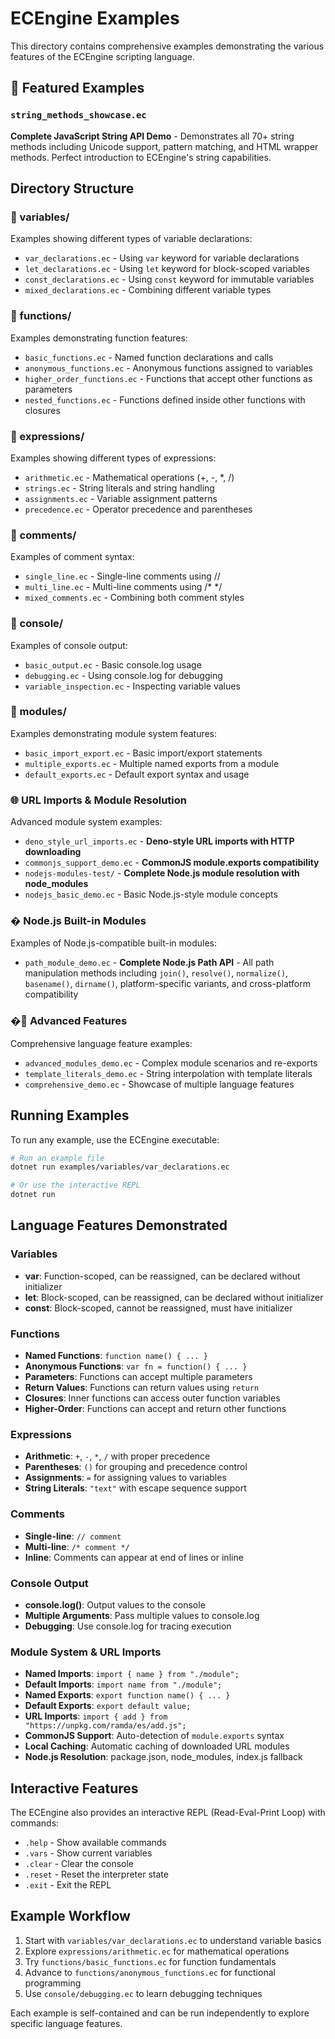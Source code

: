 # ECEngine Examples

This directory contains comprehensive examples demonstrating the various features of the ECEngine scripting language.

## 🌟 Featured Examples

### `string_methods_showcase.ec` 
**Complete JavaScript String API Demo** - Demonstrates all 70+ string methods including Unicode support, pattern matching, and HTML wrapper methods. Perfect introduction to ECEngine's string capabilities.

## Directory Structure

### 📁 variables/
Examples showing different types of variable declarations:
- `var_declarations.ec` - Using `var` keyword for variable declarations
- `let_declarations.ec` - Using `let` keyword for block-scoped variables  
- `const_declarations.ec` - Using `const` keyword for immutable variables
- `mixed_declarations.ec` - Combining different variable types

### 📁 functions/
Examples demonstrating function features:
- `basic_functions.ec` - Named function declarations and calls
- `anonymous_functions.ec` - Anonymous functions assigned to variables
- `higher_order_functions.ec` - Functions that accept other functions as parameters
- `nested_functions.ec` - Functions defined inside other functions with closures

### 📁 expressions/
Examples showing different types of expressions:
- `arithmetic.ec` - Mathematical operations (+, -, *, /)
- `strings.ec` - String literals and string handling
- `assignments.ec` - Variable assignment patterns
- `precedence.ec` - Operator precedence and parentheses

### 📁 comments/
Examples of comment syntax:
- `single_line.ec` - Single-line comments using //
- `multi_line.ec` - Multi-line comments using /* */
- `mixed_comments.ec` - Combining both comment styles

### 📁 console/
Examples of console output:
- `basic_output.ec` - Basic console.log usage
- `debugging.ec` - Using console.log for debugging
- `variable_inspection.ec` - Inspecting variable values

### 📁 modules/
Examples demonstrating module system features:
- `basic_import_export.ec` - Basic import/export statements
- `multiple_exports.ec` - Multiple named exports from a module
- `default_exports.ec` - Default export syntax and usage

### 🌐 URL Imports & Module Resolution
Advanced module system examples:
- `deno_style_url_imports.ec` - **Deno-style URL imports with HTTP downloading**
- `commonjs_support_demo.ec` - **CommonJS module.exports compatibility** 
- `nodejs-modules-test/` - **Complete Node.js module resolution with node_modules**
- `nodejs_basic_demo.ec` - Basic Node.js-style module concepts

### � Node.js Built-in Modules
Examples of Node.js-compatible built-in modules:
- `path_module_demo.ec` - **Complete Node.js Path API** - All path manipulation methods including `join()`, `resolve()`, `normalize()`, `basename()`, `dirname()`, platform-specific variants, and cross-platform compatibility

### �🚀 Advanced Features
Comprehensive language feature examples:
- `advanced_modules_demo.ec` - Complex module scenarios and re-exports
- `template_literals_demo.ec` - String interpolation with template literals
- `comprehensive_demo.ec` - Showcase of multiple language features

## Running Examples

To run any example, use the ECEngine executable:

```bash
# Run an example file
dotnet run examples/variables/var_declarations.ec

# Or use the interactive REPL
dotnet run
```

## Language Features Demonstrated

### Variables
- **var**: Function-scoped, can be reassigned, can be declared without initializer
- **let**: Block-scoped, can be reassigned, can be declared without initializer  
- **const**: Block-scoped, cannot be reassigned, must have initializer

### Functions
- **Named Functions**: `function name() { ... }`
- **Anonymous Functions**: `var fn = function() { ... }`
- **Parameters**: Functions can accept multiple parameters
- **Return Values**: Functions can return values using `return`
- **Closures**: Inner functions can access outer function variables
- **Higher-Order**: Functions can accept and return other functions

### Expressions
- **Arithmetic**: `+`, `-`, `*`, `/` with proper precedence
- **Parentheses**: `()` for grouping and precedence control
- **Assignments**: `=` for assigning values to variables
- **String Literals**: `"text"` with escape sequence support

### Comments
- **Single-line**: `// comment`
- **Multi-line**: `/* comment */`
- **Inline**: Comments can appear at end of lines or inline

### Console Output
- **console.log()**: Output values to the console
- **Multiple Arguments**: Pass multiple values to console.log
- **Debugging**: Use console.log for tracing execution

### Module System & URL Imports
- **Named Imports**: `import { name } from "./module";`
- **Default Imports**: `import name from "./module";`
- **Named Exports**: `export function name() { ... }`
- **Default Exports**: `export default value;`
- **URL Imports**: `import { add } from "https://unpkg.com/ramda/es/add.js";`
- **CommonJS Support**: Auto-detection of `module.exports` syntax
- **Local Caching**: Automatic caching of downloaded URL modules
- **Node.js Resolution**: package.json, node_modules, index.js fallback

## Interactive Features

The ECEngine also provides an interactive REPL (Read-Eval-Print Loop) with commands:
- `.help` - Show available commands
- `.vars` - Show current variables
- `.clear` - Clear the console
- `.reset` - Reset the interpreter state
- `.exit` - Exit the REPL

## Example Workflow

1. Start with `variables/var_declarations.ec` to understand variable basics
2. Explore `expressions/arithmetic.ec` for mathematical operations
3. Try `functions/basic_functions.ec` for function fundamentals
4. Advance to `functions/anonymous_functions.ec` for functional programming
5. Use `console/debugging.ec` to learn debugging techniques

Each example is self-contained and can be run independently to explore specific language features.
